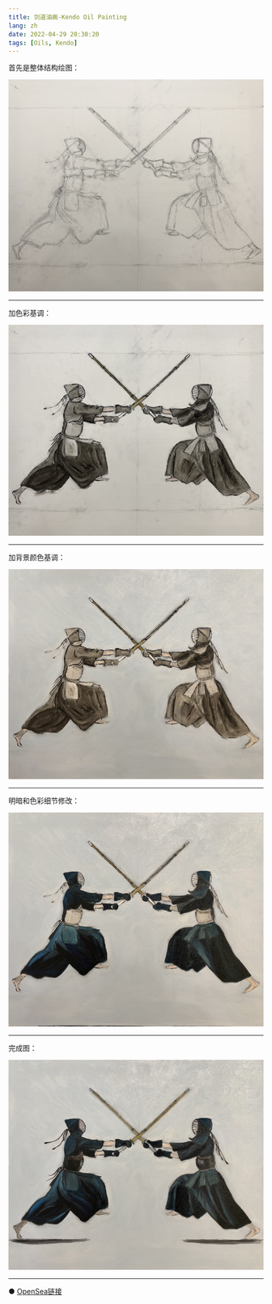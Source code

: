 ```yaml
---
title: 剑道油画-Kendo Oil Painting
lang: zh
date: 2022-04-29 20:30:20
tags: [Oils, Kendo]
---
```


首先是整体结构绘图：

![kendo](/image/Oils/kendo/kendo_1.jpeg)

----------------------------------------  

加色彩基调：

![kendo](/image/Oils/kendo/kendo_2.jpeg)

----------------------------------------  

加背景颜色基调：

![kendo](/image/Oils/kendo/kendo_3.jpeg)

----------------------------------------  

明暗和色彩细节修改：

![kendo](/image/Oils/kendo/kendo_4.jpeg)

----------------------------------------  

完成图：

![kendo](/image/Oils/kendo/kendo_5.jpeg)

----------------------------------------  

● [OpenSea链接](https://opensea.io/assets/ethereum/0x495f947276749ce646f68ac8c248420045cb7b5e/5538608732828411082250453030091092578936762873171210564831323256624185868289 "Kendo Oil Painting")

<nft-card
contractAddress="0x495f947276749ce646f68ac8c248420045cb7b5e"
tokenId="5538608732828411082250453030091092578936762873171210564831323256624185868289">
</nft-card>
<script src="https://unpkg.com/embeddable-nfts/dist/nft-card.min.js"></script>
